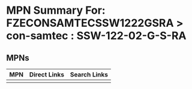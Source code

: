 



# MPN Summary For: FZECONSAMTECSSW1222GSRA > con-samtec : SSW-122-02-G-S-RA

## MPNs
  

|MPN|Direct Links|Search Links|
| :--- | :--- | :--- |
||||
